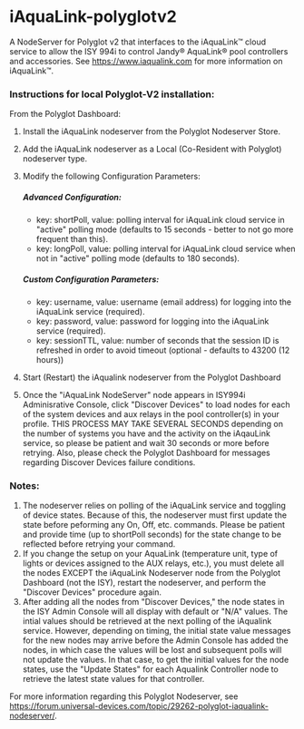 # iAquaLink-polyglotv2
A NodeServer for Polyglot v2 that interfaces to the iAquaLink™ cloud service to allow the ISY 994i to control Jandy® AquaLink® pool controllers and accessories. See https://www.iaqualink.com for more information on iAquaLink™.

### Instructions for local Polyglot-V2 installation:

From the Polyglot Dashboard:
1. Install the iAquaLink nodeserver from the Polyglot Nodeserver Store.
2. Add the iAquaLink nodeserver as a Local (Co-Resident with Polyglot) nodeserver type.
3. Modify the following Configuration Parameters:

    ##### Advanced Configuration:
    - key: shortPoll, value: polling interval for iAquaLink cloud service in "active" polling mode (defaults to 15 seconds - better to not go more frequent than this).
    - key: longPoll, value: polling interval for iAquaLink cloud service when not in "active" polling mode (defaults to 180 seconds).

    ##### Custom Configuration Parameters:
    - key: username, value: username (email address) for logging into the iAquaLink service (required).
    - key: password, value: password for logging into the iAquaLink service (required).
    - key: sessionTTL, value: number of seconds that the session ID is refreshed in order to avoid timeout (optional - defaults to 43200 (12 hours))

4. Start (Restart) the iAqualink nodeserver from the Polyglot Dashboard
5. Once the "iAquaLink NodeServer" node appears in ISY994i Adminisrative Console, click "Discover Devices" to load nodes for each of the system devices and aux relays in the pool controller(s) in your profile. THIS PROCESS MAY TAKE SEVERAL SECONDS depending on the number of systems you have and the activity on the iAqauLink service, so please be patient and wait 30 seconds or more before retrying. Also, please check the Polyglot Dashboard for messages regarding Discover Devices failure conditions.

### Notes:

1. The nodeserver relies on polling of the iAquaLink service and toggling of device states. Because of this, the nodeserver must first update the state before peforming any On, Off, etc. commands. Please be patient and provide time (up to shortPoll seconds) for the state change to be reflected before retrying your command.
2. If you change the setup on your AquaLink (temperature unit, type of lights or devices assigned to the AUX relays, etc.), you must delete all the nodes EXCEPT the iAquaLink Nodeserver node from the Polyglot Dashboard (not the ISY), restart the nodeserver, and perform the "Discover Devices" procedure again.
3. After adding all the nodes from "Discover Devices," the node states in the ISY Admin Console will all display with default or "N/A" values. The intial values should be retrieved at the next polling of the iAqualink service. However, depending on timing, the initial state value messages for the new nodes may arrive before the Admin Console has added the nodes, in which case the values will be lost and subsequent polls will not update the values. In that case, to get the initial values for the node states, use the "Update States" for each Aqualink Controller node to retrieve the latest state values for that controller.

For more information regarding this Polyglot Nodeserver, see https://forum.universal-devices.com/topic/29262-polyglot-iaqualink-nodeserver/.
